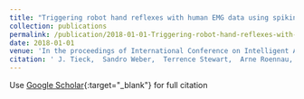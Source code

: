 ```yaml
---
title: "Triggering robot hand reflexes with human EMG data using spiking neurons"
collection: publications
permalink: /publication/2018-01-01-Triggering-robot-hand-reflexes-with-human-EMG-data-using-spiking-neurons
date: 2018-01-01
venue: 'In the proceedings of International Conference on Intelligent Autonomous Systems IAS-15'
citation: ' J. Tieck,  Sandro Weber,  Terrence Stewart,  Arne Roennau,  Rüdiger Dillmann, &quot;Triggering robot hand reflexes with human EMG data using spiking neurons.&quot; In the proceedings of International Conference on Intelligent Autonomous Systems IAS-15, 2018.'
---
```

Use [Google Scholar](https://scholar.google.com/scholar?q=Triggering+robot+hand+reflexes+with+human+EMG+data+using+spiking+neurons){:target="_blank"} for full citation